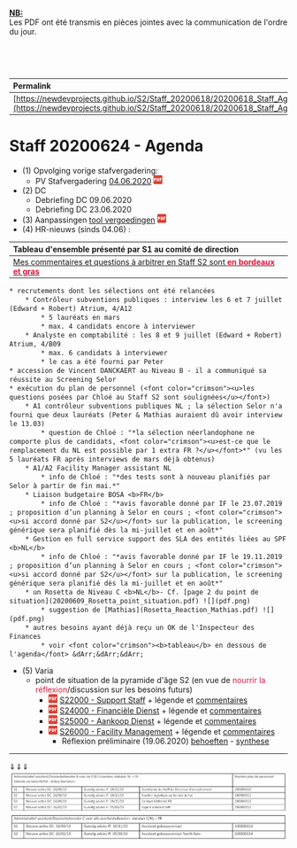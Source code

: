<link rel="stylesheet" href="https://newdevprojects.github.io/S2/S2.css">
<link rel="stylesheet" href="S2.css">

<u><b>NB:</b></u>  
Les PDF ont été transmis en pièces jointes avec la communication de l'ordre du jour.  

&nbsp;

&nbsp;

| Permalink |
| :--- |
| [https://newdevprojects.github.io/S2/Staff_20200618/20200618_Staff_Agenda.html](https://newdevprojects.github.io/S2/Staff_20200618/20200618_Staff_Agenda.html) | 

# Staff 20200624 - Agenda

* (1) Opvolging vorige stafvergadering:
	* PV Stafvergadering [04.06.2020](20200604_Staff_PV.pdf) ![](pdf.png)
* (2) DC 
	* Debriefing DC 09.06.2020 
	* Debriefing DC 23.06.2020
* (3) Aanpassingen [tool vergoedingen](Aanpassingen_tool_vergoedingen.pdf) ![](pdf.png)
* (4) HR-nieuws (sinds 04.06) :

| Tableau d'ensemble présenté par S1 au comité de direction |
| :--- |
| [Mes commentaires et questions à arbitrer en Staff S2 sont <font color="crimson"><b>en bordeaux et gras</b></font>](Staff_20200618\Rapport_S1_au_CD_20200630.md) |

	* recrutements dont les sélections ont été relancées
		* Contrôleur subventions publiques : interview les 6 et 7 juillet (Edward + Robert) Atrium, 4/A12
			* 5 lauréats en mars
			* max. 4 candidats encore à interviewer
		* Analyste en comptabilité : les 8 et 9 juillet (Edward + Robert) Atrium, 4/B09
			* max. 6 candidats à interviewer
			* le cas a été fourni par Peter
	* accession de Vincent DANCKAERT au Niveau B - il a communiqué sa réussite au Screening Selor
	* exécution du plan de personnel (<font color="crimson"><u>les questions posées par Chloé au Staff S2 sont soulignées</u></font>)
		* A1 contrôleur subventions publiques NL ; la sélection Selor n'a fourni que deux lauréats (Peter & Mathias auraient dû avoir interview le 13.03)
			* question de Chloé : "*la sélection néerlandophone ne comporte plus de candidats, <font color="crimson"><u>est-ce que le remplacement du NL est possible par 1 extra FR ?</u></font>*" (vu les 5 lauréats FR après interviews de mars déjà obtenus)
		* A1/A2 Facility Manager assistant NL
			* info de Chloé : "*des tests sont à nouveau planifiés par Selor à partir de fin mai.*"
		* Liaison budgetaire BOSA <b>FR</b>
			* info de Chloé : "*avis favorable donné par IF le 23.07.2019 ; proposition d’un planning à Selor en cours ; <font color="crimson"><u>si accord donné par S2</u></font> sur la publication, le screening générique sera planifié dès la mi-juillet et en août*"
		* Gestion en full service support des SLA des entités liées au SPF <b>NL</b>
			* info de Chloé : "*avis favorable donné par IF le 19.11.2019 ; proposition d’un planning à Selor en cours ; <font color="crimson"><u>si accord donné par S2</u></font> sur la publication, le screening générique sera planifié dès la mi-juillet et en août*"
		* un Rosetta de Niveau C <b>NL</b>- Cf. [page 2 du point de situation](20200609_Rosetta_point_situation.pdf) ![](pdf.png)
			* suggestion de [Mathias](Rosetta_Reaction_Mathias.pdf) ![](pdf.png)
		* autres besoins ayant déjà reçu un OK de l'Inspecteur des Finances
			* voir <font color="crimson"><b>tableau</b> en dessous de l'agenda</font> &dArr;&dArr;&dArr;
* (5) Varia
	* point de situation de la pyramide d'âge S2 (en vue de <font color="crimson">nourrir la réflexion</font>/discussion sur les besoins futurs)
		* ![](pdf.png) [S22000 - Support Staff](S22000.pdf) + légende et [commentaires](S22000.md)
		* ![](pdf.png) [S24000 - Financiële Dienst](S24000.pdf) + légende et [commentaires](S24000.md)
		* ![](pdf.png) [S25000 - Aankoop Dienst](S25000.pdf) + légende et [commentaires](S25000.md)
		* ![](pdf.png) [S26000 - Facility Management](S26000.pdf) + légende et [commentaires](S26000.md)
			* Réflexion préliminaire (19.06.2020) [behoeften](20200619_behoeften_Facility.pdf) - [synthese](20200619_Synthese_Facility.pdf)

---

&dArr;&dArr;&dArr;  
![](autres_besoins_S2.png) 


	
